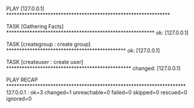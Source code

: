 
PLAY [127.0.0.1] ***************************************************************

TASK [Gathering Facts] *********************************************************
ok: [127.0.0.1]

TASK [creategroup : create group] **********************************************
ok: [127.0.0.1]

TASK [createuser : create user] ************************************************
changed: [127.0.0.1]

PLAY RECAP *********************************************************************
127.0.0.1                  : ok=3    changed=1    unreachable=0    failed=0    skipped=0    rescued=0    ignored=0   

